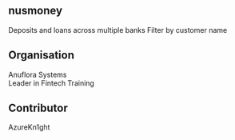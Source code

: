 ## nusmoney
Deposits and loans across multiple banks 
Filter by customer name

## Organisation
Anuflora Systems  
Leader in Fintech Training

## Contributor
AzureKn1ght